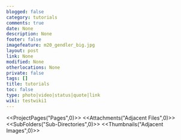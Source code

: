 ```yaml
---
blogged: false
category: tutorials
comments: true
date: None
description: None
footer: false
imagefeature: m20_gendler_big.jpg
layout: post
link: None
modified: None
otherlocations: None
private: false
tags: []
title: tutorials
toc: false
type: photo|video|status|quote|link
wiki: testwiki1
---
```

<!--summary-->



<<ProjectPages("Pages",0)>>
<<Attachments("Adjacent Files",0)>>
<<SubFolders("Sub-Directories",0)>>
<<Thumbnails("Adjacent Images",0)>>